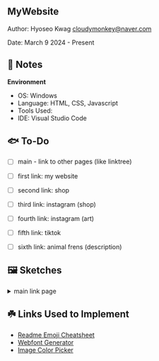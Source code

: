 MyWebsite
------------

<!-- Link: [click here]() -->

Author: Hyoseo Kwag [cloudymonkey@naver.com](mailto:cloudymonkey@naver.com)

Date: March 9 2024 - Present


## :rotating_light: Notes

**Environment**
* OS: Windows
* Language: HTML, CSS, Javascript
* Tools Used: 
* IDE: Visual Studio Code


## :fish: To-Do
- [ ] main - link to other pages (like linktree)
- [ ] first link: my website
- [ ] second link: shop
- [ ] third link: instagram (shop)
- [ ] fourth link: instagram (art)
- [ ] fifth link: tiktok
- [ ] sixth link: animal frens (description)


## :framed_picture: Sketches
<details>
    <summary>main link page</summary>
    <!-- ![link page sketch 2](https://raw.githubusercontent.com/REJIHA/MyWebsite/blob/0.1/public_html/resources/img/readme_img/main_link%20page%202.png)
    ![link page sketch 2](MyWebsite/public_html/resources/img/readme_img/main_link page 2.png) -->
    <!-- ![link page sketch 2](./public_html/resources/img/readme_img/main_link page 2.png)
    ![link page sketch 2](./main_link page 2.png) -->
    ![](https://github.com/REJIHA/MyWebsite/blob/0.1/public_html/resources/img/readme_img/main_link%20page%202.png)
    ![](./main_link%20page%202.png)
</details>


## :shamrock: Links Used to Implement
* [Readme Emoji Cheatsheet](https://github.com/ikatyang/emoji-cheat-sheet/blob/master/README.md)
* [Webfont Generator](https://www.fontsquirrel.com/tools/webfont-generator)
* [Image Color Picker](https://imagecolorpicker.com/)